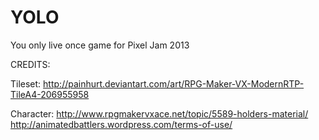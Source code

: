 YOLO
====

You only live once game for Pixel Jam 2013

CREDITS:

Tileset:
http://painhurt.deviantart.com/art/RPG-Maker-VX-ModernRTP-TileA4-206955958

Character:
http://www.rpgmakervxace.net/topic/5589-holders-material/
http://animatedbattlers.wordpress.com/terms-of-use/
